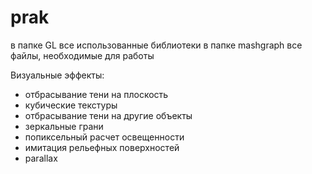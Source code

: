 # prak
в папке GL все использованные библиотеки
в папке mashgraph все файлы, необходимые для работы


Визуальные эффекты:
- отбрасывание тени на плоскость
- кубические текстуры
- отбрасывание тени на другие объекты
- зеркальные грани
- попиксельный расчет освещенности
- имитация рельефных поверхностей
- parallax
